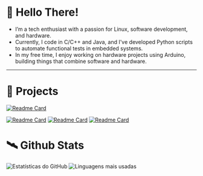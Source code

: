 # 🤖 Hello There!
- I’m a tech enthusiast with a passion for Linux, software development, and hardware.
- Currently, I code in C/C++ and Java, and I've developed Python scripts to automate functional tests in embedded systems.
- In my free time, I enjoy working on hardware projects using Arduino, building things that combine software and hardware.
---

# 💾 Projects 
[![Readme Card](https://github-readme-stats.vercel.app/api/pin/?username=FelipeArnt&hide_border=true&theme=transparent&repo=Projetos-Faculdade)](https://github.com/FelipeArnt/Projetos-Faculdade)
<!--[![Readme Card](https://github-readme-stats.vercel.app/api/pin/?username=FelipeArnt&hide_border=true&theme=transparent&repo=C0mparad0r)](https://github.com/FelipeArnt/C0mparad0r)-->
[![Readme Card](https://github-readme-stats.vercel.app/api/pin/?username=FelipeArnt&hide_border=true&theme=transparent&repo=AlcoolEmGel)](https://github.com/FelipeArnt/AlcoolEmGel)
[![Readme Card](https://github-readme-stats.vercel.app/api/pin/?username=FelipeArnt&hide_border=true&theme=transparent&repo=Tablelo)](https://github.com/FelipeArnt/Tablelo)
[![Readme Card](https://github-readme-stats.vercel.app/api/pin/?username=FelipeArnt&hide_border=true&theme=transparent&repo=MonitoramentoTemperatura)](https://github.com/FelipeArnt/MonitoramentoTemperatura)

# 🛰️ Github Stats
![Estatísticas do GitHub](https://github-readme-stats.vercel.app/api?username=FelipeArnt&include_all_commits=true&showicons=true&theme=transparent&hide_border=true&hide_rank=true&hide=contribs,prs) ![Linguagens mais usadas](https://github-readme-stats.vercel.app/api/top-langs/?username=FelipeArnt&layout=compact&hide=lua,html,css,javascript&theme=transparent&hide_border=true)




<!--<p align="left">

<img src="https://skillicons.dev/icons?i=java,c,python&theme=dark" align="center"/>
<img src="https://skillicons.dev/icons?i=kali,arduino,bash&theme=dark" align="right"/>
</p> 
<img src="https://github.com/user-attachments/assets/9a8d461e-39a3-4d34-bb86-e48388b6e81e" width = "60" align="right"/>
<!--# 👾 Skills
[![My Skills](https://skillicons.dev/icons?i=java,c,python,arduino,kali,&theme=dark)](https://skillicons.dev) <img src="https://github.com/user-attachments/assets/1faf5325-b39d-4a6b-a437-ce7a6efcddd0"  width="60" align="right"/>
-->

<!--<img src="https://github.com/user-attachments/assets/5c60dfc6-9e99-4d18-968b-80f7d3c163c2" width="190" align="right" alt="Computador black"/> -->
<!--<img src="https://github.com/user-attachments/assets/126da257-2f41-486a-9843-cf865dfa31c7"  width="60" align="right"/>

<!--<img src="https://your-valid-image-url-here" width="190" align="right" alt="Profile Picture"/>!-->




